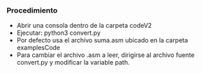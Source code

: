 ### Procedimiento

- Abrir una consola dentro de la carpeta codeV2
- Ejecutar: python3 convert.py
- Por defecto usa el archivo suma.asm ubicado en la carpeta examplesCode
- Para cambiar el archivo .asm a leer, dirigirse al archivo fuente convert.py y modificar la variable path.
